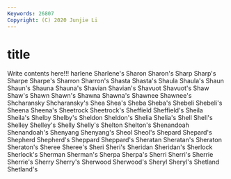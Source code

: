 ```yaml
---
Keywords: 26807
Copyright: (C) 2020 Junjie Li
---
```


# title

Write contents here!!!
harlene 
Sharlene's 
Sharon 
Sharon's 
Sharp 
Sharp's 
Sharpe 
Sharpe's 
Sharron 
Sharron's
Shasta 
Shasta's 
Shaula 
Shaula's 
Shaun 
Shaun's 
Shauna 
Shauna's 
Shavian 
Shavian's
Shavuot 
Shavuot's 
Shaw 
Shaw's 
Shawn 
Shawn's 
Shawna 
Shawna's 
Shawnee 
Shawnee's
Shcharansky 
Shcharansky's 
Shea 
Shea's 
Sheba 
Sheba's 
Shebeli 
Shebeli's 
Sheena 
Sheena's
Sheetrock 
Sheetrock's 
Sheffield 
Sheffield's 
Sheila 
Sheila's 
Shelby 
Shelby's 
Sheldon 
Sheldon's
Shelia 
Shelia's 
Shell 
Shell's 
Shelley 
Shelley's 
Shelly 
Shelly's 
Shelton 
Shelton's
Shenandoah 
Shenandoah's 
Shenyang 
Shenyang's 
Sheol 
Sheol's 
Shepard 
Shepard's 
Shepherd 
Shepherd's
Sheppard 
Sheppard's 
Sheratan 
Sheratan's 
Sheraton 
Sheraton's 
Sheree 
Sheree's 
Sheri 
Sheri's
Sheridan 
Sheridan's 
Sherlock 
Sherlock's 
Sherman 
Sherman's 
Sherpa 
Sherpa's 
Sherri 
Sherri's
Sherrie 
Sherrie's 
Sherry 
Sherry's 
Sherwood 
Sherwood's 
Sheryl 
Sheryl's 
Shetland 
Shetland's
